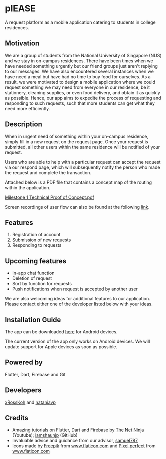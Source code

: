 # plEASE

A request platform as a mobile application catering to students in college residences.

## Motivation

We are a group of students from the National University of Singapore (NUS) and we stay in on-campus residences. There have been times when we have needed something urgently but our friend groups just aren't replying to our messages.  We have also encountered several instances when we have need a meal but have had no time to buy food for ourselves. As a result, we were motivated to design a mobile application where we could request something we may need from everyone in our residence, be it stationery, cleaning supplies, or even food delivery, and obtain it as quickly as possible. Hence, our app aims to expedite the process of requesting and responding to such requests, such that more students can get what they need more efficiently.

## Description

When in urgent need of something within your on-campus residence, simply fill in a new request on the request page. Once your request is submitted, all other users within the same residence will be notified of your request.

Users who are able to help with a particular request can accept the request via our respond page, which will subsequently notify the person who made the request and complete the transaction.

Attached below is a PDF file that contains a concept map of the routing within the application.

[Milestone 1 Technical Proof of Concept.pdf](https://github.com/nataniayp/plEASE/files/6564391/Milestone.1.Technical.Proof.of.Concept.pdf)

Screen recordings of user flow can also be found at the following [link](https://drive.google.com/drive/folders/1h9DL48iL497DY_qJPftQBc2X2lBvfNBt?usp=sharing).

## Features

1. Registration of account
2. Submission of new requests
3. Responding to requests

## Upcoming features

* In-app chat function
* Deletion of request
* Sort by function for requests
* Push notifications when request is accepted by another user

We are also welcoming ideas for additional features to our application. Please contact either one of the developer listed below with your ideas. 

## Installation Guide

The app can be downloaded [here](https://drive.google.com/file/d/1ugKgF95O_3tzvPzezhjWSZYLs_9_yjfl/view?usp=sharing) for Android devices.

The current version of the app only works on Android devices. We will update support for Apple devices as soon as possible.

## Powered by

Flutter, Dart, Firebase and Git

## Developers

[xRossKoh](https://github.com/xRossKoh) and [nataniayp](https://github.com/nataniayp)

## Credits

* Amazing tutorials on Flutter, Dart and Firebase by [The Net Ninja](https://www.youtube.com/channel/UCW5YeuERMmlnqo4oq8vwUpg) (Youtube); [iamshaunjp](https://www.youtube.com/channel/UCW5YeuERMmlnqo4oq8vwUpg) (GitHub)
* Invaluable advice and guidance from our advisor, [samuel787](https://github.com/Samuel787/Samuel787.github.io)
* <div>Icons made by <a href="https://www.freepik.com" title="Freepik">Freepik</a> from <a href="https://www.flaticon.com/" title="Flaticon">www.flaticon.com</a> and <a href="https://www.flaticon.com/authors/pixel-perfect" title="Pixel perfect">Pixel perfect</a> from <a href="https://www.flaticon.com/" title="Flaticon">www.flaticon.com</a></div>
